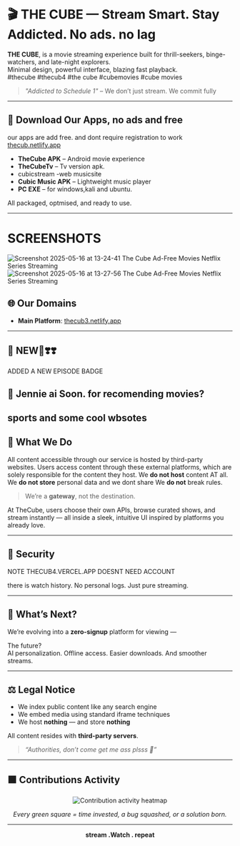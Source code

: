 # 🎬 THE CUBE — Stream Smart. Stay Addicted. No ads. no lag

**THE CUBE**, is a movie streaming experience built for thrill-seekers, binge-watchers, and late-night explorers.  
Minimal design, powerful interface, blazing fast playback.  
#thecube #thecub4 #the cube #cubemovies #cube movies
> _"Addicted to Schedule 1"_ – We don’t just stream. We commit fully

---
## 📲 Download Our Apps, no ads and free
our apps are add free. and dont require registration to work
 [thecub.netlify.app](https://thecub.netlify.app)
 

- **TheCube APK** – Android movie experience  
- **TheCubeTv** – Tv version apk.
- cubicstream -web musicsite
- **Cubic Music APK** – Lightweight music player
- **PC EXE** – for windows,kali and ubuntu. 


All packaged, optmised, and ready to use.

---
# SCREENSHOTS

![Screenshot 2025-05-16 at 13-24-41 The Cube Ad-Free Movies   Netflix Series Streaming](https://github.com/user-attachments/assets/bb5fb98d-f62a-4efa-9056-efe60f6c3b7f)
![Screenshot 2025-05-16 at 13-27-56 The Cube Ad-Free Movies   Netflix Series Streaming](https://github.com/user-attachments/assets/0dbee822-7fec-46a3-b3f3-f21b3109d8b7)

## 🌐 Our Domains

- **Main Platform**: [thecub3.netlify.app](https://thecub3.netlify.app)

---
## 🎥 NEW💯❣️❣️
 ADDED A NEW EPISODE BADGE
## 🔮 Jennie ai Soon. for recomending movies?
## sports and some cool wbsotes

## 🎥 What We Do
All content accessible through our service is hosted by third-party websites. Users access content through these external platforms, which are solely responsible for the content they host.
We **do not host** content AT all.  
We **do not store** personal data and we dont share 
We **do not** break rules.

> We’re a **gateway**, not the destination.

At TheCube, users choose their own APIs, browse curated shows, and stream instantly — all inside a sleek, intuitive UI inspired by platforms you already love.

---

## 🔐  Security
NOTE THECUB4.VERCEL.APP DOESNT NEED ACCOUNT

 there is watch history. No personal logs. Just pure streaming.

---

## 🔮 What’s Next?

We’re evolving into a **zero-signup** platform for viewing —  

The future?  
AI personalization. Offline access. Easier downloads. And smoother streams.

---

## ⚖️ Legal Notice


- We index public content like any search engine
- We embed media using standard iframe techniques
- We host **nothing** — and store **nothing**

All content resides with **third-party servers**.  


> _“Authorities, don’t come get me ass plsss 🙏”_

---

## 🟩 Contributions Activity

<p align="center">
  <img src="https://github-readme-activity-graph.vercel.app/graph?username=cybruGhost&theme=react-dark" alt="Contribution activity heatmap">
</p>

<p align="center"><i>Every green square = time invested, a bug squashed, or a solution born.</i></p>

---

<p align="center">
  <b>stream .Watch . repeat</b><br/>

